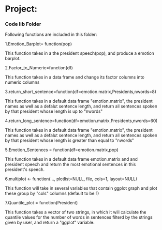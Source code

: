 # Project: 
### Code lib Folder

Following functions are included in this folder:

1.Emotion_Barplot= function(pop)

This function takes in a the president speech(pop), and produce a emotion barplot. 

2.Factor_to_Numeric=function(df)

This function takes in a data frame and change its factor columns into numeric columns

3.return_short_sentence=function(df=emotion.matrix,Presidents,nwords=8)

This function takes in a default data frame "emotion.matrix", the president names as well as a defalut sentence length, and return all sentences spoken by that president whose length is up to "nwords"

4.return_long_sentence=function(df=emotion.matrix,Presidents,nwords=60)

This function takes in a default data frame "emotion.matrix", the president names as well as a defalut sentence length, and return all sentences spoken by that president whose length is greater than equal to "nwords"

5.Emotion_Sentences = function(df=emotion.matrix,pop)

This function takes in a default data frame emotion.matrix and and president speech and return the most emotional sentences in this president's speech.

6.multiplot <- function(..., plotlist=NULL, file, cols=1, layout=NULL)

This function will take in several variables that contain ggplot graph and plot these group by "cols" columns (default to be 1)

7.Quantile_plot = function(President)

This function takes a vector of two strings, in which it will calculate the quantile values for the number of words in sentences filterd by the strings given by user, and return a "ggplot" variable.